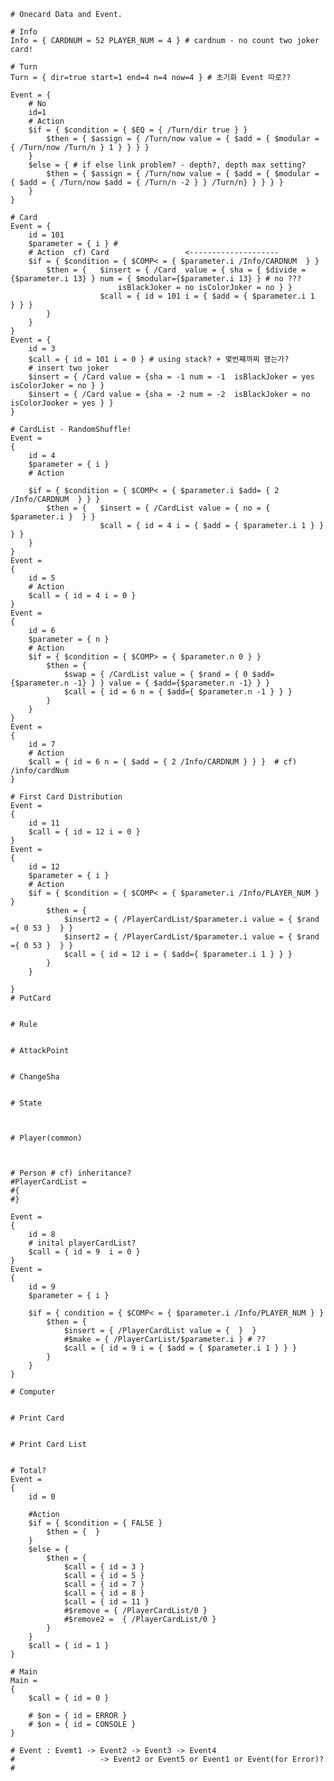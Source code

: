 	
	
	# Onecard Data and Event.
	
	# Info
	Info = { CARDNUM = 52 PLAYER_NUM = 4 } # cardnum - no count two joker card!
	
	# Turn
	Turn = { dir=true start=1 end=4 n=4 now=4 } # 초기화 Event 따로??
	
	Event = {
		# No
		id=1
		# Action
		$if = { $condition = { $EQ = { /Turn/dir true } } 
			$then = { $assign = { /Turn/now value = { $add = { $modular = { /Turn/now /Turn/n } 1 } } } }
		}	
		$else = { # if else link problem? - depth?, depth max setting?
			$then = { $assign = { /Turn/now value = { $add = { $modular = { $add = { /Turn/now $add = { /Turn/n -2 } } /Turn/n} } } } }
		}		
	}
	
	# Card
	Event = {
		id = 101
		$parameter = { i } #
		# Action  cf) Card                 <-------------------- 
		$if = { $condition = { $COMP< = { $parameter.i /Info/CARDNUM  } }
			$then = {	$insert = { /Card  value = { sha = { $divide ={$parameter.i 13} } num = { $modular={$parameter.i 13} } # no ???
							isBlackJoker = no isColorJoker = no } } 
						$call = { id = 101 i = { $add = { $parameter.i 1  } } }
			}
		}
	}
	Event = {
		id = 3
		$call = { id = 101 i = 0 } # using stack? + 몇번쨰까찌 했는가?
		# insert two joker
		$insert = { /Card value = {sha = -1 num = -1  isBlackJoker = yes isColorJoker = no } }
		$insert = { /Card value = {sha = -2 num = -2  isBlackJoker = no isColorJooker = yes } }
	}
	
	# CardList - RandomShuffle!
	Event =
	{
		id = 4
		$parameter = { i }
		# Action
		
		$if = { $condition = { $COMP< = { $parameter.i $add= { 2 /Info/CARDNUM  } } } 
			$then = {	$insert = { /CardList value = { no = { $parameter.i }  } }
						$call = { id = 4 i = { $add = { $parameter.i 1 } } } }
		}            
	}
	Event = 
	{
		id = 5
		# Action
		$call = { id = 4 i = 0 }
	}
	Event = 
	{
		id = 6
		$parameter = { n }
		# Action
		$if = { $condition = { $COMP> = { $parameter.n 0 } }
			$then = {
				$swap = { /CardList value = { $rand = { 0 $add={$parameter.n -1} } } value = { $add={$parameter.n -1} } } 
				$call = { id = 6 n = { $add={ $parameter.n -1 } } } 
			}
		} 
	}
	Event =
	{
		id = 7
		# Action
		$call = { id = 6 n = { $add = { 2 /Info/CARDNUM } } }  # cf) /info/cardNum
	}
	
	# First Card Distribution
	Event = 
	{
		id = 11
		$call = { id = 12 i = 0 }
	}
	Event =
	{
		id = 12
		$parameter = { i }
		# Action
		$if = { $condition = { $COMP< = { $parameter.i /Info/PLAYER_NUM } }
			$then = {
				$insert2 = { /PlayerCardList/$parameter.i value = { $rand ={ 0 53 }  } }
				$insert2 = { /PlayerCardList/$parameter.i value = { $rand ={ 0 53 }  } }
				$call = { id = 12 i = { $add={ $parameter.i 1 } } } 
			}
		} 
	
	}
	# PutCard
	
	
	# Rule
	
	
	# AttackPoint
	
	
	# ChangeSha
	
	
	# State
	
	
	
	# Player(common)
	
	
	
	# Person # cf) inheritance?
	#PlayerCardList =
	#{
	#}
	
	Event =
	{
		id = 8
		# inital playerCardList?
		$call = { id = 9  i = 0 }
	}
	Event =
	{
		id = 9
		$parameter = { i }
		
		$if = { condition = { $COMP< = { $parameter.i /Info/PLAYER_NUM } }
			$then = {
				$insert = { /PlayerCardList value = {  }  }
				#$make = { /PlayerCarList/$parameter.i } # ??
				$call = { id = 9 i = { $add = { $parameter.i 1 } } }
			}
		}
	}
	
	# Computer
	
	
	# Print Card
	
	
	# Print Card List
	
	
	# Total?
	Event =
	{
		id = 0	
		
		#Action
		$if = { $condition = { FALSE } 
			$then = {  } 
		}
		$else = { 
			$then = {
				$call = { id = 3 }
				$call = { id = 5 }
				$call = { id = 7 }
				$call = { id = 8 }
				$call = { id = 11 }
				#$remove = { /PlayerCardList/0 }
				#$remove2 =  { /PlayerCardList/0 }
			}
		}
		$call = { id = 1 }
	}
	
	# Main
	Main =
	{
		$call = { id = 0 }
	
		# $on = { id = ERROR }
		# $on = { id = CONSOLE }
	}
	
	# Event : Evemt1 -> Event2 -> Event3 -> Event4
	#					-> Event2 or Event5 or Event1 or Event(for Error)?
	#
